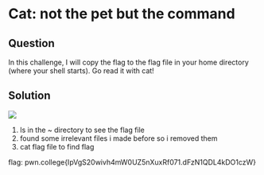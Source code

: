 # Cat: not the pet but the command
## Question
In this challenge, I will copy the flag to the flag file in your home directory (where your shell starts). Go read it with cat!


## Solution
![](/images/1.jpg)
1. ls in the ~ directory to see the flag file
2. found some irrelevant files i made before so i removed them
3. cat flag file to find flag

flag: pwn.college{IpVgS20wivh4mW0UZ5nXuxRf071.dFzN1QDL4kDO1czW}
